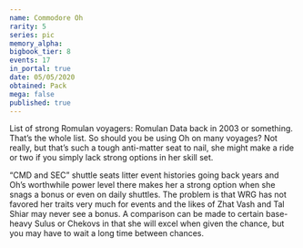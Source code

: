 ```yaml
---
name: Commodore Oh
rarity: 5
series: pic
memory_alpha:
bigbook_tier: 8
events: 17
in_portal: true
date: 05/05/2020
obtained: Pack
mega: false
published: true
---
```


List of strong Romulan voyagers: Romulan Data back in 2003 or something. That’s the whole list. So should you be using Oh on many voyages? Not really, but that’s such a tough anti-matter seat to nail, she might make a ride or two if you simply lack strong options in her skill set. 

“CMD and SEC” shuttle seats litter event histories going back years and Oh’s worthwhile power level there makes her a strong option when she snags a bonus or even on daily shuttles. The problem is that WRG has not favored her traits very much for events and the likes of Zhat Vash and Tal Shiar may never see a bonus. A comparison can be made to certain base-heavy Sulus or Chekovs in that she will excel when given the chance, but you may have to wait a long time between chances.
